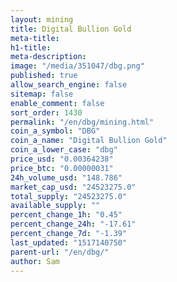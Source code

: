 ```yaml
---
layout: mining
title: Digital Bullion Gold
meta-title: 
h1-title: 
meta-description: 
image: "/media/351047/dbg.png"
published: true
allow_search_engine: false
sitemap: false
enable_comment: false
sort_order: 1430
permalink: "/en/dbg/mining.html"
coin_a_symbol: "DBG"
coin_a_name: "Digital Bullion Gold"
coin_a_lower_case: "dbg"
price_usd: "0.00364238"
price_btc: "0.00000031"
24h_volume_usd: "148.786"
market_cap_usd: "24523275.0"
total_supply: "24523275.0"
available_supply: ""
percent_change_1h: "0.45"
percent_change_24h: "-17.61"
percent_change_7d: "-1.39"
last_updated: "1517140750"
parent-url: "/en/dbg/"
author: Sam
---
```


